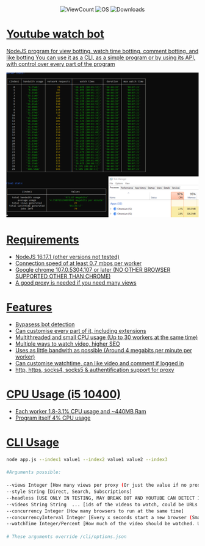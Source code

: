 <p align="center">
    <img alt="ViewCount" src="https://komarev.com/ghpvc/?username=JijaProGamer&color=green">
    <img alt="OS" src="https://img.shields.io/badge/OS-Windows%20/%20Linux-success">
    <img alt="Downloads" src="https://img.shields.io/github/downloads/JijaProGamer/youtubeWatchBot/total.svg">
    <a href="https://github.com/JijaProGamer/youtubeWatchBot/releases/dev">
</p>

# Youtube watch bot

NodeJS program for view botting, watch time botting, comment botting, and like botting
You can use it as a CLI, as a simple program or by using its API, with control over every part of the program

![CLI Example image](cli/Capture.PNG?raw=true)

# Requirements

 * NodeJS 16.17.1 (other versions not tested)
 * Connection speed of at least 0.7 mbps per worker
 * Google chrome 107.0.5304.107 or later (NO OTHER BROWSER SUPPORTED OTHER THAN CHROME)
 * A good proxy is needed if you need many views

# Features
 * Bypasess bot detection
 * Can customise every part of it, including extensions
 * Multithreaded and small CPU usage (Up to 30 workers at the same time)
 * Multiple ways to watch video, higher SEO
 * Uses as little bandwith as possible (Around 4 megabits per minute per worker)
 * Can customise watchtime, can like video and comment if logged in
 * http, https, socks4, socks5 & authentification support for proxy

# CPU Usage (i5 10400)
 * Each worker 1.8-3.1% CPU usage and ~440MB Ram
 * Program itself 4% CPU usage

# CLI Usage

```bash
node app.js --index1 value1 --index2 value1 value2 --index3

#Arguments possible:

--views Integer [How many views per proxy (Or just the value if no proxy)]
--style String [Direct, Search, Subscriptions]
--headless [USE ONLY IN TESTING, MAY BREAK BOT AND YOUTUBE CAN DETECT IT]
--videos String String  ... [ids of the videos to watch, could be URLs too]
--concurrency Integer [How many browsers to run at the same time]
--concurrencyInterval Integer [Every x seconds start a new browser (Small values can lag some systems)]
--watchTime Integer/Percent [How much of the video should be watched. Use seconds (162) or percent (75p)]

# These arguments override /cli/options.json
```